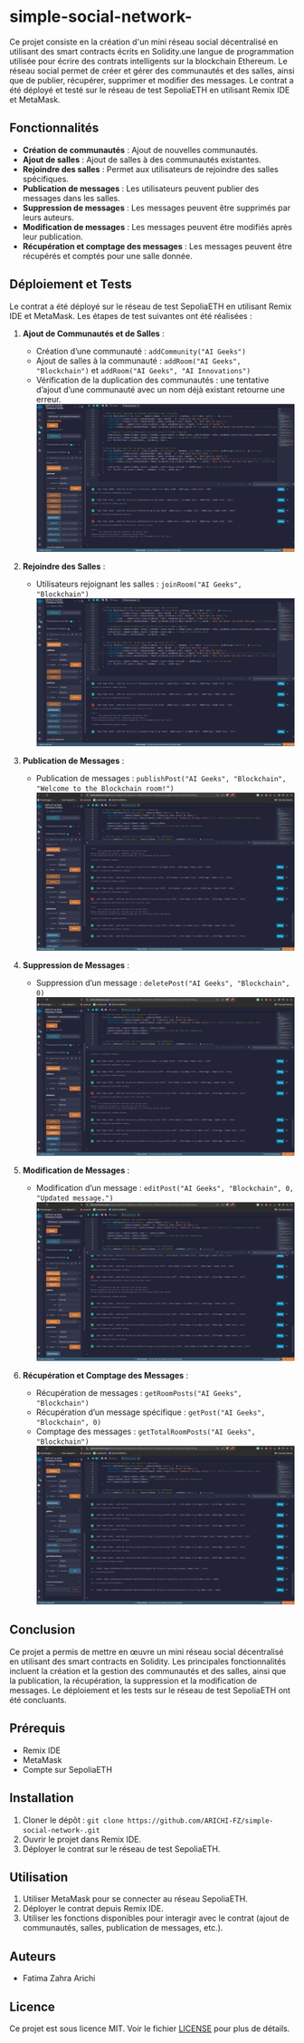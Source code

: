 # simple-social-network-

Ce projet consiste en la création d'un mini réseau social décentralisé en utilisant des smart contracts écrits en Solidity.une langue de programmation utilisée pour écrire des contrats intelligents sur la blockchain Ethereum. Le réseau social permet de créer et gérer des communautés et des salles, ainsi que de publier, récupérer, supprimer et modifier des messages. Le contrat a été déployé et testé sur le réseau de test SepoliaETH en utilisant Remix IDE et MetaMask.

## Fonctionnalités

- **Création de communautés** : Ajout de nouvelles communautés.
- **Ajout de salles** : Ajout de salles à des communautés existantes.
- **Rejoindre des salles** : Permet aux utilisateurs de rejoindre des salles spécifiques.
- **Publication de messages** : Les utilisateurs peuvent publier des messages dans les salles.
- **Suppression de messages** : Les messages peuvent être supprimés par leurs auteurs.
- **Modification de messages** : Les messages peuvent être modifiés après leur publication.
- **Récupération et comptage des messages** : Les messages peuvent être récupérés et comptés pour une salle donnée.

## Déploiement et Tests

Le contrat a été déployé sur le réseau de test SepoliaETH en utilisant Remix IDE et MetaMask. Les étapes de test suivantes ont été réalisées :

1. **Ajout de Communautés et de Salles** :
   - Création d’une communauté : `addCommunity("AI Geeks")`
   - Ajout de salles à la communauté : `addRoom("AI Geeks", "Blockchain")` et `addRoom("AI Geeks", "AI Innovations")`
   - Vérification de la duplication des communautés : une tentative d’ajout d’une communauté avec un nom déjà existant retourne une erreur.
   ![Résultat de l'ajout de communautés](1.png)

2. **Rejoindre des Salles** :
   - Utilisateurs rejoignant les salles : `joinRoom("AI Geeks", "Blockchain")`
   ![Résultat de rejoindre des salles](joinRoom.png)

3. **Publication de Messages** :
   - Publication de messages : `publishPost("AI Geeks", "Blockchain", "Welcome to the Blockchain room!")`
   ![Résultat de la publication de messages](publishPost.png)

4. **Suppression de Messages** :
   - Suppression d’un message : `deletePost("AI Geeks", "Blockchain", 0)`
   ![Résultat de la suppression de messages](deletePost.png)

5. **Modification de Messages** :
   - Modification d’un message : `editPost("AI Geeks", "Blockchain", 0, "Updated message.")`
   ![Résultat de la modification de messages](editPost.png)

6. **Récupération et Comptage des Messages** :
   - Récupération de messages : `getRoomPosts("AI Geeks", "Blockchain")`
   - Récupération d’un message spécifique : `getPost("AI Geeks", "Blockchain", 0)`
   - Comptage des messages : `getTotalRoomPosts("AI Geeks", "Blockchain")`
   ![Résultat de la récupération et du comptage des messages](getPosts.png)

## Conclusion

Ce projet a permis de mettre en œuvre un mini réseau social décentralisé en utilisant des smart contracts en Solidity. Les principales fonctionnalités incluent la création et la gestion des communautés et des salles, ainsi que la publication, la récupération, la suppression et la modification de messages. Le déploiement et les tests sur le réseau de test SepoliaETH ont été concluants.

## Prérequis

- Remix IDE
- MetaMask
- Compte sur SepoliaETH

## Installation

1. Cloner le dépôt : `git clone https://github.com/ARICHI-FZ/simple-social-network-.git`
2. Ouvrir le projet dans Remix IDE.
3. Déployer le contrat sur le réseau de test SepoliaETH.

## Utilisation

1. Utiliser MetaMask pour se connecter au réseau SepoliaETH.
2. Déployer le contrat depuis Remix IDE.
3. Utiliser les fonctions disponibles pour interagir avec le contrat (ajout de communautés, salles, publication de messages, etc.).

## Auteurs

- Fatima Zahra Arichi

## Licence

Ce projet est sous licence MIT. Voir le fichier [LICENSE](LICENSE) pour plus de détails.
